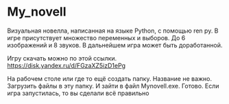# My_novell
Визуальная новелла, написанная на языке Python, с помощью ren py. В игре присутствует множество переменных и выборов. До 6 изображений и 8 звуков. В дальнейшем игра может быть доработанной.

Игру скачать можно по этой ссылки. https://disk.yandex.ru/d/FGzaXZ5izD1ePg

На рабочем столе или где то ещё создать папку. Название не важно. Загрузить файлы в эту папку. И зайти в файл Mynovell.exe. Готово. Если игра запустилась, то вы сделали всё правильно
